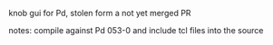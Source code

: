 knob gui for Pd, stolen form a not yet merged PR

notes: compile against Pd 053-0 and include tcl files into the source
